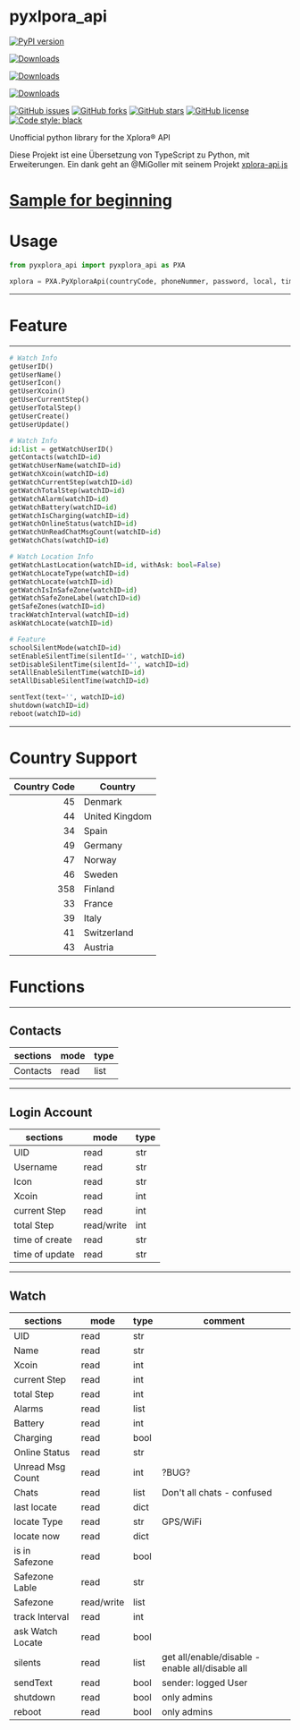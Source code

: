 # pyxlpora_api

[![PyPI version](https://badge.fury.io/py/pyxplora-api.svg)](https://badge.fury.io/py/pyxplora-api)

[![Downloads](https://pepy.tech/badge/pyxplora-api)](https://pepy.tech/project/pyxplora-api)

[![Downloads](https://pepy.tech/badge/pyxplora-api/month)](https://pepy.tech/project/pyxplora-api)

[![Downloads](https://pepy.tech/badge/pyxplora-api/week)](https://pepy.tech/project/pyxplora-api)

[![GitHub issues](https://img.shields.io/github/issues/Ludy87/pyxplora_api?style=for-the-badge&logo=appveyor)](https://github.com/Ludy87/pyxplora_api/issues)
[![GitHub forks](https://img.shields.io/github/forks/Ludy87/pyxplora_api?style=for-the-badge&logo=appveyor)](https://github.com/Ludy87/pyxplora_api)
[![GitHub stars](https://img.shields.io/github/stars/Ludy87/pyxplora_api?style=for-the-badge&logo=appveyor)](https://github.com/Ludy87/pyxplora_api)
[![GitHub license](https://img.shields.io/github/license/Ludy87/pyxplora_api?style=for-the-badge&logo=appveyor)](https://github.com/Ludy87/pyxplora_api/blob/main/LICENSE)
[![Code style: black](https://img.shields.io/badge/code%20style-black-000000.svg?style=for-the-badge&logo=appveyor)](https://github.com/psf/black)

Unofficial python library for the Xplora® API

Diese Projekt ist eine Übersetzung von TypeScript zu Python, mit Erweiterungen.
Ein dank geht an @MiGoller mit seinem Projekt [xplora-api.js](https://github.com/MiGoller/xplora-api.js)


# [Sample for beginning](https://github.com/Ludy87/pyxplora_api/tree/main/sample)

# Usage
```python
from pyxplora_api import pyxplora_api as PXA

xplora = PXA.PyXploraApi(countryCode, phoneNummer, password, local, timeZone)
```

---
# Feature
---

```python
# Watch Info
getUserID()
getUserName()
getUserIcon()
getUserXcoin()
getUserCurrentStep()
getUserTotalStep()
getUserCreate()
getUserUpdate()

# Watch Info
id:list = getWatchUserID()
getContacts(watchID=id)
getWatchUserName(watchID=id)
getWatchXcoin(watchID=id)
getWatchCurrentStep(watchID=id)
getWatchTotalStep(watchID=id)
getWatchAlarm(watchID=id)
getWatchBattery(watchID=id)
getWatchIsCharging(watchID=id)
getWatchOnlineStatus(watchID=id)
getWatchUnReadChatMsgCount(watchID=id)
getWatchChats(watchID=id)

# Watch Location Info
getWatchLastLocation(watchID=id, withAsk: bool=False)
getWatchLocateType(watchID=id)
getWatchLocate(watchID=id)
getWatchIsInSafeZone(watchID=id)
getWatchSafeZoneLabel(watchID=id)
getSafeZones(watchID=id)
trackWatchInterval(watchID=id)
askWatchLocate(watchID=id)

# Feature
schoolSilentMode(watchID=id)
setEnableSilentTime(silentId='', watchID=id)
setDisableSilentTime(silentId='', watchID=id)
setAllEnableSilentTime(watchID=id)
setAllDisableSilentTime(watchID=id)

sentText(text='', watchID=id)
shutdown(watchID=id)
reboot(watchID=id)
```

---
# Country Support

| Country Code | Country |
|-------------:|---------|
| 45 | Denmark |
| 44 | United Kingdom |
| 34 | Spain |
| 49 | Germany |
| 47 | Norway |
| 46 | Sweden |
| 358 | Finland |
| 33 | France |
| 39 | Italy |
| 41 | Switzerland |
| 43 | Austria |

# Functions
---

## Contacts

| sections | mode | type |
|----------|------|------|
| Contacts | read | list |

---
## Login Account

| sections | mode | type |
|----------|------|------|
| UID               | read | str |
| Username          | read | str |
| Icon              | read | str |
| Xcoin             | read | int |
| current Step      | read | int |
| total Step        | read/write | int |
| time of create    | read | str |
| time of update    | read | str |

---
## Watch

| sections | mode | type | comment |
|----------|------|------|---------|
| UID               | read | str |
| Name              | read | str |
| Xcoin             | read | int |
| current Step      | read | int |
| total Step        | read | int |
| Alarms            | read | list |
| Battery           | read | int |
| Charging          | read | bool |
| Online Status     | read | str |
| Unread Msg Count  | read | int | ?BUG? |
| Chats             | read | list | Don't all chats - confused |
| last locate       | read | dict |
| locate Type       | read | str | GPS/WiFi |
| locate now        | read | dict |
| is in Safezone    | read | bool |
| Safezone Lable    | read | str |
| Safezone          | read/write | list |
| track Interval    | read | int |
| ask Watch Locate  | read | bool |
| silents           | read | list | get all/enable/disable - enable all/disable all |
| sendText          | read | bool | sender: logged User |
| shutdown          | read | bool | only admins |
| reboot            | read | bool | only admins |